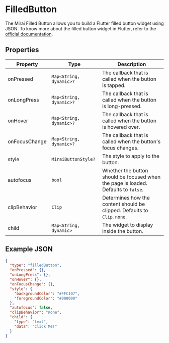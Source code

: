 # FilledButton

The Mirai Filled Button allows you to build a Flutter filled button widget using JSON.
To know more about the filled button widget in Flutter, refer to the [official documentation](https://api.flutter.dev/flutter/material/FilledButton-class.html).

## Properties

| Property       | Type                    | Description                                                                        |
|----------------|-------------------------|------------------------------------------------------------------------------------|
| onPressed      | `Map<String, dynamic>?` | The callback that is called when the button is tapped.                             |
| onLongPress    | `Map<String, dynamic>?` | The callback that is called when the button is long-pressed.                       |
| onHover        | `Map<String, dynamic>?` | The callback that is called when the button is hovered over.                       |
| onFocusChange  | `Map<String, dynamic>?` | The callback that is called when the button's focus changes.                       |
| style          | `MiraiButtonStyle?`     | The style to apply to the button.                                                  |
| autofocus      | `bool`                  | Whether the button should be focused when the page is loaded. Defaults to `false`. |
| clipBehavior   | `Clip`                  | Determines how the content should be clipped. Defaults to `Clip.none`.             |
| child          | `Map<String, dynamic>`  | The widget to display inside the button.                                           |

## Example JSON

```json
{
  "type": "filledButton",
  "onPressed": {},
  "onLongPress": {},
  "onHover": {},
  "onFocusChange": {},
  "style": {
    "backgroundColor": "#FFC107",
    "foregroundColor": "#000000"
  },
  "autofocus": false,
  "clipBehavior": "none",
  "child": {
    "type": "text",
    "data": "Click Me!"
  }
}
```